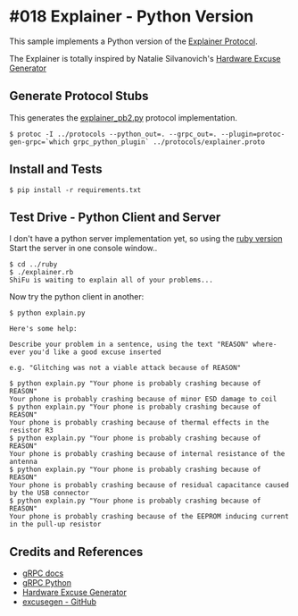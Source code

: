 # #018 Explainer - Python Version

This sample implements a Python version of the
[Explainer Protocol](../protocols/explainer.proto).

The Explainer is totally inspired by Natalie Silvanovich's
[Hardware Excuse Generator](http://natashenka.ca/hardware-excuse-generator/)

## Generate Protocol Stubs

This generates the [explainer_pb2.py](./explainer_pb2.py) protocol implementation.

```
$ protoc -I ../protocols --python_out=. --grpc_out=. --plugin=protoc-gen-grpc=`which grpc_python_plugin` ../protocols/explainer.proto
```

## Install and Tests

```
$ pip install -r requirements.txt
```

## Test Drive - Python Client and Server

I don't have a python server implementation yet, so using the [ruby version](../ruby)
Start the server in one console window..

```
$ cd ../ruby
$ ./explainer.rb
ShiFu is waiting to explain all of your problems...

```

Now try the python client in another:

```
$ python explain.py

Here's some help:

Describe your problem in a sentence, using the text "REASON" where-ever you'd like a good excuse inserted

e.g. "Glitching was not a viable attack because of REASON"

$ python explain.py "Your phone is probably crashing because of REASON"
Your phone is probably crashing because of minor ESD damage to coil
$ python explain.py "Your phone is probably crashing because of REASON"
Your phone is probably crashing because of thermal effects in the resistor R3
$ python explain.py "Your phone is probably crashing because of REASON"
Your phone is probably crashing because of internal resistance of the antenna
$ python explain.py "Your phone is probably crashing because of REASON"
Your phone is probably crashing because of residual capacitance caused by the USB connector
$ python explain.py "Your phone is probably crashing because of REASON"
Your phone is probably crashing because of the EEPROM inducing current in the pull-up resistor
```

## Credits and References
* [gRPC docs](http://www.grpc.io/docs/)
* [gRPC Python](https://github.com/grpc/grpc/tree/release-0_13/src/python/grpcio)
* [Hardware Excuse Generator](http://natashenka.ca/hardware-excuse-generator/)
* [excusegen - GitHub](https://github.com/natashenka/excusegen)
